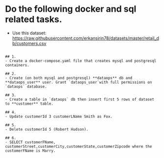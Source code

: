 #  Do the following docker and sql related tasks.

- Use this dataset: https://raw.githubusercontent.com/erkansirin78/datasets/master/retail_db/customers.csv
```console 

## 1. 
- Create a docker-compose.yaml file that creates mysql and postgresql containers.

## 2. 
- Create (on both mysql and postgresql) **dataops** db and **dataops_user** user. Grant `dataops_user`with full permissions on `dataops` database.

## 3. 
- Create a table in `dataops` db then insert first 5 rows of dataset to **customer** table.

## 4. 
- Update customerId 3 customerLName Smith as Fox.

## 5. 
- Delete customerId 5 (Robert Hudson).

## 6. 
- SELECT customerFName, customerStreet,customerCity,customerState,customerZipcode where the customerFName is Marry.

